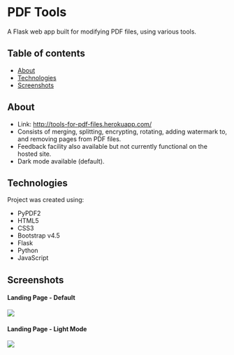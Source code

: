 # PDF Tools
A Flask web app built for modifying PDF files, using various tools.
## Table of contents
* [About](#about)
* [Technologies](#technologies)
* [Screenshots](#screenshots)

## About
* Link: http://tools-for-pdf-files.herokuapp.com/
* Consists of merging, splitting, encrypting, rotating, adding watermark to, and removing pages from PDF files.
* Feedback facility also available but not currently functional on the hosted site.
* Dark mode available (default).
	
## Technologies
Project was created using: 
* PyPDF2
* HTML5
* CSS3
* Bootstrap v4.5
* Flask
* Python
* JavaScript

## Screenshots
<h4>Landing Page - Default</h4>
<img src="https://user-images.githubusercontent.com/60699752/128467493-5c1be239-f935-4f3c-bc26-30412a186b13.png">
<h4>Landing Page - Light Mode</h4>
<img src="https://user-images.githubusercontent.com/60699752/128467505-2f84f5ec-8934-459c-ad25-b07212179ff7.png">
